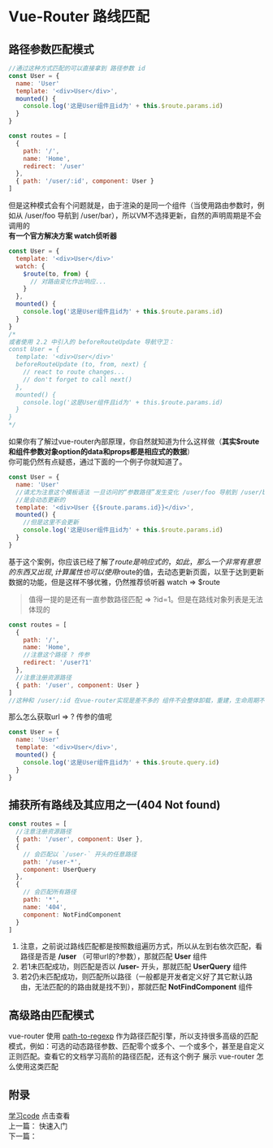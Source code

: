 # Vue-Router 路线匹配

## 路径参数匹配模式
```javascript
//通过这种方式匹配的可以直接拿到 路径参数 id
const User = {
  name: 'User'
  template: '<div>User</div>',
  mounted() {
    console.log('这是User组件且id为' + this.$route.params.id)
  }
}

const routes = [
  {
    path: '/',
    name: 'Home',
    redirect: '/user'
  },
  { path: '/user/:id', component: User }
]
```
但是这种模式会有个问题就是，由于渲染的是同一个组件（当使用路由参数时，例如从 /user/foo 导航到 /user/bar），所以VM不选择更新，自然的声明周期是不会调用的   
**有一个官方解决方案 watch侦听器**
```javascript
const User = {
  template: '<div>User</div>'
  watch: {
    $route(to, from) {
      // 对路由变化作出响应...
    }
  },
  mounted() {
    console.log('这是User组件且id为' + this.$route.params.id)
  }
}
/*
或者使用 2.2 中引入的 beforeRouteUpdate 导航守卫：
const User = {
  template: '<div>User</div>'
  beforeRouteUpdate (to, from, next) {
    // react to route changes...
    // don't forget to call next()
  },
  mounted() {
    console.log('这是User组件且id为' + this.$route.params.id)
  }
}
*/
```
如果你有了解过vue-router內部原理，你自然就知道为什么这样做（**其实$route和组件参数对象option的data和props都是相应式的数据**）     
你可能仍然有点疑惑，通过下面的一个例子你就知道了。
```javascript
const User = {
  name: 'User'
  //请尤为注意这个模板语法 一旦访问的“参数路径”发生变化 /user/foo 导航到 /user/bar
  //是会动态更新的
  template: '<div>User {{$route.params.id}}</div>',
  mounted() {
    //但是这里不会更新
    console.log('这是User组件且id为' + this.$route.params.id)
  }
}
```

基于这个案例，你应该已经了解了$route是响应式的，如此，那么一个非常有意思的东西又出现,计算属性也可以使用$route的值，去动态更新页面，以至于达到更新数据的功能，但是这样不够优雅，仍然推荐侦听器 watch => $route



> 值得一提的是还有一直参数路径匹配 => ?id=1。但是在路线对象列表是无法体现的
```javascript
const routes = [
  {
    path: '/',
    name: 'Home',
    //注意这个路径 ? 传参
    redirect: '/user?1'
  },
  //注意注册资源路径
  { path: '/user', component: User }
]
//这种和 /user/:id 在vue-router实现是差不多的 组件不会整体卸载，重建，生命周期不重复执行
```
那么怎么获取url =>  ? 传参的值呢
```javascript
const User = {
  name: 'User'
  template: '<div>User</div>',
  mounted() {
    console.log('这是User组件且id为' + this.$route.query.id)
  }
}

```

## 捕获所有路线及其应用之一(404 Not found)
```javascript
const routes = [
  //注意注册资源路径
  { path: '/user', component: User },
  {
    // 会匹配以 `/user-` 开头的任意路径
    path: '/user-*',
    component: UserQuery
  },
  {
    // 会匹配所有路径
    path: '*',
    name: '404',
    component: NotFindComponent
  } 
]
```
1. 注意，之前说过路线匹配都是按照数组遍历方式，所以从左到右依次匹配，看路径是否是  **/user** （可带url的?参数），那就匹配 **User** 组件
2. 若1未匹配成功，则匹配是否以 **/user-** 开头，那就匹配 **UserQuery** 组件
3. 若2仍未匹配成功，则匹配所以路径（一般都是开发者定义好了其它默认路由，无法匹配的的路由就是找不到），那就匹配 **NotFindComponent** 组件

## 高级路由匹配模式
vue-router 使用  [path-to-regexp](https://github.com/pillarjs/path-to-regexp/tree/v1.7.0) 作为路径匹配引擎，所以支持很多高级的匹配模式，例如：可选的动态路径参数、匹配零个或多个、一个或多个，甚至是自定义正则匹配。查看它的文档学习高阶的路径匹配，还有这个例子 展示 vue-router 怎么使用这类匹配

## 附录
[学习code](https://gitee.com/cangeer/LearnVueCode/blob/master/script-link/vue-router.js) 点击查看   
上一篇： 快速入门   
下一篇：